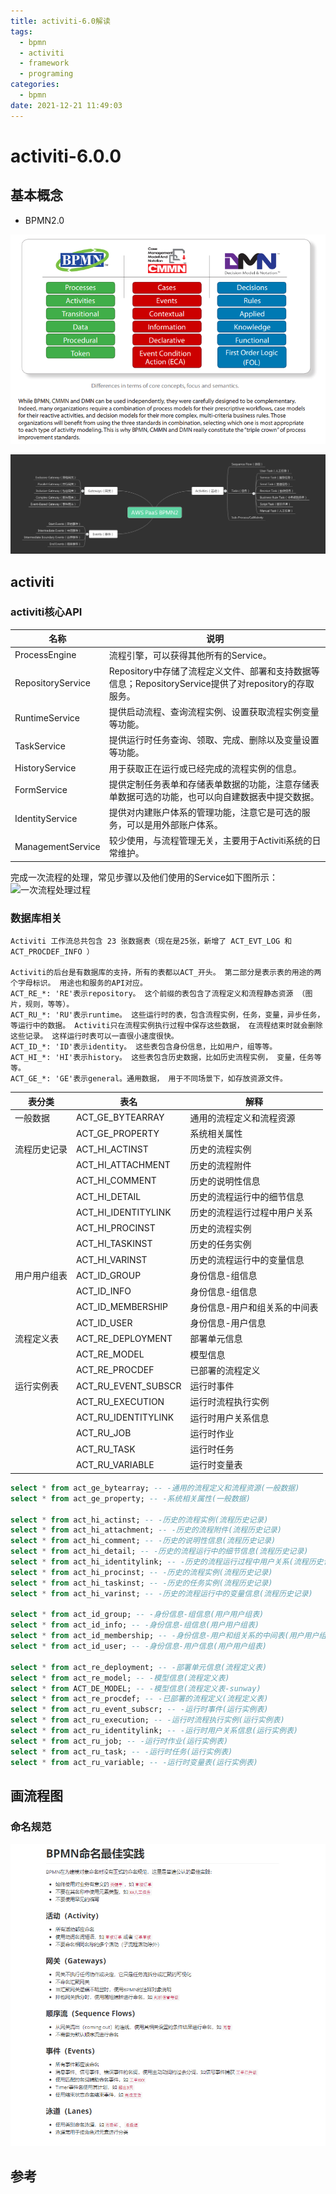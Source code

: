 ```yaml
---
title: activiti-6.0解读
tags:
  - bpmn
  - activiti
  - framework
  - programing
categories:
  - bpmn
date: 2021-12-21 11:49:03
---
```






# activiti-6.0.0



## 基本概念

- BPMN2.0

![BPMN2.0](activiti6/bpmn2.0-16400588220262.png)

![bpmn2.0构成](activiti6/bpmn2.0xmind.png)


## activiti

### activiti核心API

| 名称              | 说明                                                         |
| ----------------- | ------------------------------------------------------------ |
| ProcessEngine     | 流程引擎，可以获得其他所有的Service。                        |
| RepositoryService | Repository中存储了流程定义文件、部署和支持数据等信息；RepositoryService提供了对repository的存取服务。 |
| RuntimeService    | 提供启动流程、查询流程实例、设置获取流程实例变量等功能。     |
| TaskService       | 提供运行时任务查询、领取、完成、删除以及变量设置等功能。     |
| HistoryService    | 用于获取正在运行或已经完成的流程实例的信息。                 |
| FormService       | 提供定制任务表单和存储表单数据的功能，注意存储表单数据可选的功能，也可以向自建数据表中提交数据。 |
| IdentityService   | 提供对内建账户体系的管理功能，注意它是可选的服务，可以是用外部账户体系。 |
| ManagementService | 较少使用，与流程管理无关，主要用于Activiti系统的日常维护。   |

完成一次流程的处理，常见步骤以及他们使用的Service如下图所示：
![一次流程处理过程](activiti解读.assets/process.png)

### 数据库相关

```
Activiti 工作流总共包含 23 张数据表（现在是25张，新增了 ACT_EVT_LOG 和 ACT_PROCDEF_INFO ）

Activiti的后台是有数据库的支持，所有的表都以ACT_开头。 第二部分是表示表的用途的两个字母标识。 用途也和服务的API对应。
ACT_RE_*: 'RE'表示repository。 这个前缀的表包含了流程定义和流程静态资源 （图片，规则，等等）。
ACT_RU_*: 'RU'表示runtime。 这些运行时的表，包含流程实例，任务，变量，异步任务，等运行中的数据。 Activiti只在流程实例执行过程中保存这些数据， 在流程结束时就会删除这些记录。 这样运行时表可以一直很小速度很快。
ACT_ID_*: 'ID'表示identity。 这些表包含身份信息，比如用户，组等等。
ACT_HI_*: 'HI'表示history。 这些表包含历史数据，比如历史流程实例， 变量，任务等等。
ACT_GE_*: 'GE'表示general。通用数据， 用于不同场景下，如存放资源文件。

```

| 表分类       | 表名                | 解释                          |
| ------------ | ------------------- | ----------------------------- |
| 一般数据     | ACT_GE_BYTEARRAY    | 通用的流程定义和流程资源      |
|              | ACT_GE_PROPERTY     | 系统相关属性                  |
| 流程历史记录 | ACT_HI_ACTINST      | 历史的流程实例                |
|              | ACT_HI_ATTACHMENT   | 历史的流程附件                |
|              | ACT_HI_COMMENT      | 历史的说明性信息              |
|              | ACT_HI_DETAIL       | 历史的流程运行中的细节信息    |
|              | ACT_HI_IDENTITYLINK | 历史的流程运行过程中用户关系  |
|              | ACT_HI_PROCINST     | 历史的流程实例                |
|              | ACT_HI_TASKINST     | 历史的任务实例                |
|              | ACT_HI_VARINST      | 历史的流程运行中的变量信息    |
| 用户用户组表 | ACT_ID_GROUP        | 身份信息-组信息               |
|              | ACT_ID_INFO         | 身份信息-组信息               |
|              | ACT_ID_MEMBERSHIP   | 身份信息-用户和组关系的中间表 |
|              | ACT_ID_USER         | 身份信息-用户信息             |
| 流程定义表   | ACT_RE_DEPLOYMENT   | 部署单元信息                  |
|              | ACT_RE_MODEL        | 模型信息                      |
|              | ACT_RE_PROCDEF      | 已部署的流程定义              |
| 运行实例表   | ACT_RU_EVENT_SUBSCR | 运行时事件                    |
|              | ACT_RU_EXECUTION    | 运行时流程执行实例            |
|              | ACT_RU_IDENTITYLINK | 运行时用户关系信息            |
|              | ACT_RU_JOB          | 运行时作业                    |
|              | ACT_RU_TASK         | 运行时任务                    |
|              | ACT_RU_VARIABLE     | 运行时变量表                  |

```sql
select * from act_ge_bytearray; -- -通用的流程定义和流程资源(一般数据)
select * from act_ge_property; -- -系统相关属性(一般数据)

select * from act_hi_actinst; -- -历史的流程实例(流程历史记录)
select * from act_hi_attachment; -- -历史的流程附件(流程历史记录)
select * from act_hi_comment; -- -历史的说明性信息(流程历史记录)
select * from act_hi_detail; -- -历史的流程运行中的细节信息(流程历史记录)
select * from act_hi_identitylink; -- -历史的流程运行过程中用户关系(流程历史记录)
select * from act_hi_procinst; -- -历史的流程实例(流程历史记录)
select * from act_hi_taskinst; -- -历史的任务实例(流程历史记录)
select * from act_hi_varinst; -- -历史的流程运行中的变量信息(流程历史记录)

select * from act_id_group; -- -身份信息-组信息(用户用户组表)
select * from act_id_info; -- -身份信息-组信息(用户用户组表)
select * from act_id_membership; -- -身份信息-用户和组关系的中间表(用户用户组表)
select * from act_id_user; -- -身份信息-用户信息(用户用户组表)

select * from act_re_deployment; -- -部署单元信息(流程定义表)
select * from act_re_model; -- -模型信息(流程定义表)
select * from ACT_DE_MODEL; -- -模型信息(流程定义表-sunway)
select * from act_re_procdef; -- -已部署的流程定义(流程定义表)
select * from act_ru_event_subscr; -- -运行时事件(运行实例表)
select * from act_ru_execution; -- -运行时流程执行实例(运行实例表)
select * from act_ru_identitylink; -- -运行时用户关系信息(运行实例表)
select * from act_ru_job; -- -运行时作业(运行实例表)
select * from act_ru_task; -- -运行时任务(运行实例表)
select * from act_ru_variable; -- -运行时变量表(运行实例表)
```

[表结构说明]:表结构说明




## 画流程图

### 命名规范

![bpmn命名规范](activiti6/bpmnNameStand.png)


## 参考

[流程引擎表结构]:(https://docs.awspaas.com/reference-guide/aws-paas-process-reference-guide/appendix/tables.html)
[表结构说明]:(https://www.jianshu.com/p/f9fd1cc02eae)	"表结构"
[E-R图]:(https://www.cnblogs.com/zjfjava/p/7110484.html)

